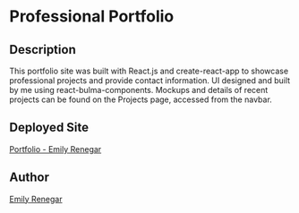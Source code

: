 # Professional Portfolio

## Description
This portfolio site was built with React.js and create-react-app to showcase professional projects and provide contact information. UI designed and built by me using react-bulma-components. Mockups and details of recent projects can be found on the Projects page, accessed from the navbar.

## Deployed Site
[Portfolio - Emily Renegar](https://egrenegar.github.io/portfolio/)

## Author
[Emily Renegar](https://github.com/egrenegar)

